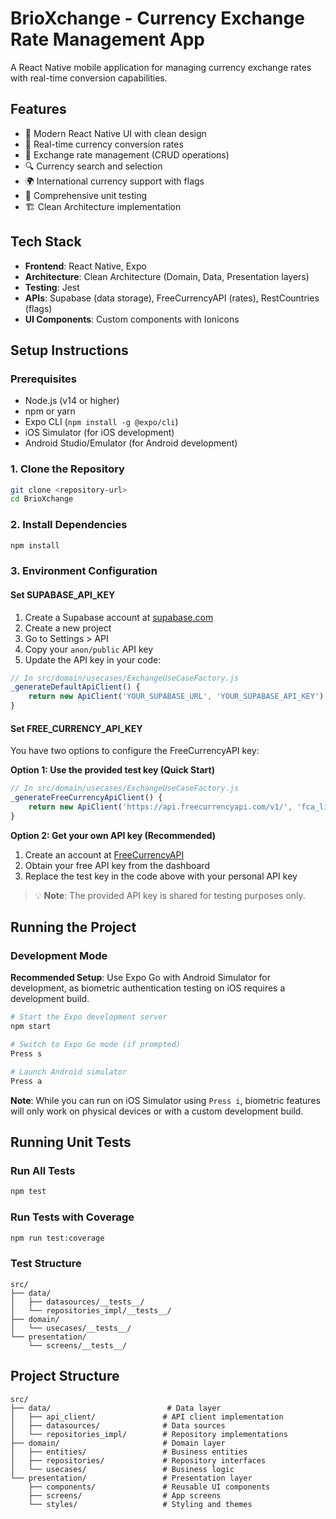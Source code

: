 # BrioXchange - Currency Exchange Rate Management App

A React Native mobile application for managing currency exchange rates with real-time conversion capabilities.

## Features

- 📱 Modern React Native UI with clean design
- 💱 Real-time currency conversion rates
- 🏦 Exchange rate management (CRUD operations)
- 🔍 Currency search and selection
- 🌍 International currency support with flags
- 🧪 Comprehensive unit testing
- 🏗️ Clean Architecture implementation

## Tech Stack

- **Frontend**: React Native, Expo
- **Architecture**: Clean Architecture (Domain, Data, Presentation layers)
- **Testing**: Jest
- **APIs**: Supabase (data storage), FreeCurrencyAPI (rates), RestCountries (flags)
- **UI Components**: Custom components with Ionicons

## Setup Instructions

### Prerequisites

- Node.js (v14 or higher)
- npm or yarn
- Expo CLI (`npm install -g @expo/cli`)
- iOS Simulator (for iOS development)
- Android Studio/Emulator (for Android development)

### 1. Clone the Repository

```bash
git clone <repository-url>
cd BrioXchange
```

### 2. Install Dependencies

```bash
npm install
```

### 3. Environment Configuration

#### Set SUPABASE_API_KEY

1. Create a Supabase account at [supabase.com](https://supabase.com)
2. Create a new project
3. Go to Settings > API
4. Copy your `anon/public` API key
5. Update the API key in your code:

```javascript
// In src/domain/usecases/ExchangeUseCaseFactory.js
_generateDefaultApiClient() {
    return new ApiClient('YOUR_SUPABASE_URL', 'YOUR_SUPABASE_API_KEY');
}
```

#### Set FREE_CURRENCY_API_KEY

You have two options to configure the FreeCurrencyAPI key:

**Option 1: Use the provided test key (Quick Start)**
```javascript
// In src/domain/usecases/ExchangeUseCaseFactory.js
_generateFreeCurrencyApiClient() {
    return new ApiClient('https://api.freecurrencyapi.com/v1/', 'fca_live_lW1BOpaYIVJW4RdtOuxskO6Vtq9OJbxO9FAndiqE');
}
```

**Option 2: Get your own API key (Recommended)**
1. Create an account at [FreeCurrencyAPI](https://freecurrencyapi.com)
2. Obtain your free API key from the dashboard
3. Replace the test key in the code above with your personal API key

> 💡 **Note**: The provided API key is shared for testing purposes only.

## Running the Project

### Development Mode

**Recommended Setup**: Use Expo Go with Android Simulator for development, as biometric authentication testing on iOS requires a development build.

```bash
# Start the Expo development server
npm start

# Switch to Expo Go mode (if prompted)
Press s

# Launch Android simulator
Press a
```

**Note**: While you can run on iOS Simulator using `Press i`, biometric features will only work on physical devices or with a custom development build.

## Running Unit Tests

### Run All Tests

```bash
npm test
```

### Run Tests with Coverage

```bash
npm run test:coverage
```

### Test Structure

```
src/
├── data/
│   ├── datasources/__tests__/
│   └── repositories_impl/__tests__/
├── domain/
│   └── usecases/__tests__/
└── presentation/
    └── screens/__tests__/
```

## Project Structure

```
src/
├── data/                          # Data layer
│   ├── api_client/               # API client implementation
│   ├── datasources/              # Data sources
│   └── repositories_impl/        # Repository implementations
├── domain/                       # Domain layer
│   ├── entities/                 # Business entities
│   ├── repositories/             # Repository interfaces
│   └── usecases/                 # Business logic
└── presentation/                 # Presentation layer
    ├── components/               # Reusable UI components
    ├── screens/                  # App screens
    └── styles/                   # Styling and themes
```